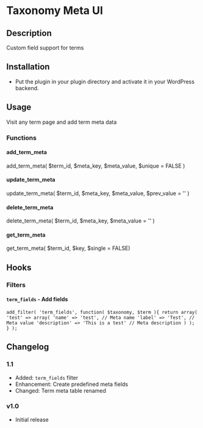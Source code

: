 Taxonomy Meta UI
===================

## Description

Custom field support for terms

## Installation

* Put the plugin in your plugin directory and activate it in your WordPress backend.

## Usage

Visit any term page and add term meta data

### Functions

#### add_term_meta

add_term_meta( $term_id, $meta_key, $meta_value, $unique = FALSE )

#### update_term_meta

update_term_meta( $term_id, $meta_key, $meta_value, $prev_value = '' )

#### delete_term_meta

delete_term_meta( $term_id, $meta_key, $meta_value = '' )

#### get_term_meta

get_term_meta( $term_id, $key, $single = FALSE)

## Hooks

### Filters

#### `term_fields` - Add fields

`add_filter( 'term_fields', function( $taxonomy, $term ){
	return array(
		'test' => array(
			'name' => 'test', // Meta name
			'label' => 'Test', // Meta value
			'description' => 'This is a test' // Meta description
		)
	);
} );`

## Changelog

### 1.1

* Added: `term_fields` filter
* Enhancement: Create predefined meta fields
* Changed: Term meta table renamed

### v1.0

* Initial release
